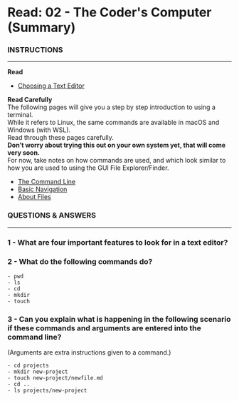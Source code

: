 # Read: 02 - The Coder's Computer (Summary)

### INSTRUCTIONS
***

**Read**  
- [Choosing a Text Editor](https://codefellows.github.io/code-102-guide/curriculum/class-02/Choosing-A-Text-Editor--The-Older-Coder.pdf)

**Read Carefully**  
The following pages will give you a step by step introduction to using a terminal.  
While it refers to Linux, the same commands are available in macOS and Windows (with WSL).  
Read through these pages carefully.  
**Don’t worry about trying this out on your own system yet, that will come very soon.**  
For now, take notes on how commands are used, and which look similar to how you are used to using the GUI File Explorer/Finder.

- [The Command Line](https://ryanstutorials.net/linuxtutorial/commandline.php)
- [Basic Navigation](https://ryanstutorials.net/linuxtutorial/navigation.php)
- [About Files](https://ryanstutorials.net/linuxtutorial/aboutfiles.php)

### QUESTIONS & ANSWERS
***

### 1 - What are four important features to look for in a text editor?


### 2 - What do the following commands do?
    - pwd
    - ls
    - cd
    - mkdir
    - touch
    
### 3 - Can you explain what is happening in the following scenario if these commands and arguments are entered into the command line?
(Arguments are extra instructions given to a command.)

    - cd projects
    - mkdir new-project
    - touch new-project/newfile.md
    - cd ..
    - ls projects/new-project
    
    
